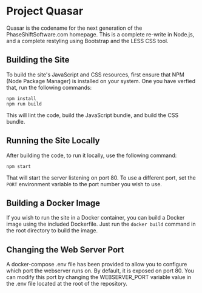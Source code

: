 # Project Quasar

Quasar is the codename for the next generation of the PhaseShiftSoftware.com homepage. This is a complete re-write in Node.js, and a complete restyling using Bootstrap and the LESS CSS tool.

## Building the Site

To build the site's JavaScript and CSS resources, first ensure that NPM (Node Package Manager) is installed on your system. One you have verfied that, run the following commands:

```
npm install
npm run build
```

This will lint the code, build the JavaScript bundle, and build the CSS bundle.

## Running the Site Locally

After building the code, to run it locally, use the following command:

```
npm start
```

That will start the server listening on port 80. To use a different port, set the `PORT` environment variable to the port number you wish to use.

## Building a Docker Image

If you wish to run the site in a Docker container, you can build a Docker image using the included Dockerfile. Just run the `docker build` command in the root directory to build the image.

## Changing the Web Server Port

A docker-compose .env file has been provided to allow you to configure which port the webserver runs on. By default, it is exposed on port 80. You can modify this port by changing the WEBSERVER_PORT variable value in the .env file located at the root of the repository.
